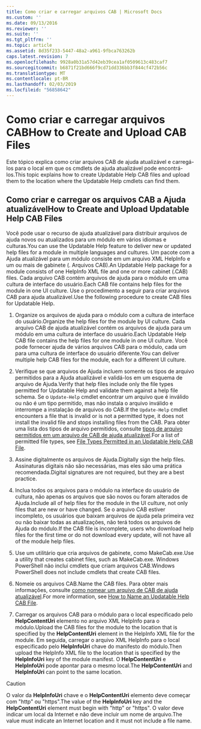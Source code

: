 ```yaml
---
title: Como criar e carregar arquivos CAB | Microsoft Docs
ms.custom: ''
ms.date: 09/13/2016
ms.reviewer: ''
ms.suite: ''
ms.tgt_pltfrm: ''
ms.topic: article
ms.assetid: 8d35f233-5447-48a2-a961-9fbca763262b
caps.latest.revision: 7
ms.openlocfilehash: 9928a0b31a57d42eb39cea1af0509613c483caf7
ms.sourcegitcommit: b6871f21bd666f9cd71dd336bb3f844cf472b56c
ms.translationtype: MT
ms.contentlocale: pt-BR
ms.lasthandoff: 02/03/2019
ms.locfileid: "56858642"
---
```

# <a name="how-to-create-and-upload-cab-files"></a><span data-ttu-id="eac93-102">Como criar e carregar arquivos CAB</span><span class="sxs-lookup"><span data-stu-id="eac93-102">How to Create and Upload CAB Files</span></span>

<span data-ttu-id="eac93-103">Este tópico explica como criar arquivos CAB de ajuda atualizável e carregá-los para o local em que os cmdlets de ajuda atualizável pode encontrá-los.</span><span class="sxs-lookup"><span data-stu-id="eac93-103">This topic explains how to create Updatable Help CAB files and upload them to the location where the Updatable Help cmdlets can find them.</span></span>

## <a name="how-to-create-and-upload-updatable-help-cab-files"></a><span data-ttu-id="eac93-104">Como criar e carregar os arquivos CAB a Ajuda atualizável</span><span class="sxs-lookup"><span data-stu-id="eac93-104">How to Create and Upload Updatable Help CAB Files</span></span>

<span data-ttu-id="eac93-105">Você pode usar o recurso de ajuda atualizável para distribuir arquivos de ajuda novos ou atualizados para um módulo em vários idiomas e culturas.</span><span class="sxs-lookup"><span data-stu-id="eac93-105">You can use the Updatable Help feature to deliver new or updated help files for a module in multiple languages and cultures.</span></span> <span data-ttu-id="eac93-106">Um pacote com a Ajuda atualizável para um módulo consiste em um arquivo XML HelpInfo e um ou mais de gabinete (. Arquivos CAB).</span><span class="sxs-lookup"><span data-stu-id="eac93-106">An Updatable Help package for a module consists of one HelpInfo XML file and one or more cabinet (.CAB) files.</span></span> <span data-ttu-id="eac93-107">Cada arquivo CAB contém arquivos de ajuda para o módulo em uma cultura de interface do usuário.</span><span class="sxs-lookup"><span data-stu-id="eac93-107">Each CAB file contains help files for the module in one UI culture.</span></span> <span data-ttu-id="eac93-108">Use o procedimento a seguir para criar arquivos CAB para ajuda atualizável.</span><span class="sxs-lookup"><span data-stu-id="eac93-108">Use the following procedure to create CAB files for Updatable Help.</span></span>

1. <span data-ttu-id="eac93-109">Organize os arquivos de ajuda para o módulo com a cultura de interface do usuário.</span><span class="sxs-lookup"><span data-stu-id="eac93-109">Organize the help files for the module by UI culture.</span></span> <span data-ttu-id="eac93-110">Cada arquivo CAB de ajuda atualizável contém os arquivos de ajuda para um módulo em uma cultura de interface do usuário.</span><span class="sxs-lookup"><span data-stu-id="eac93-110">Each Updatable Help CAB file contains the help files for one module in one UI culture.</span></span> <span data-ttu-id="eac93-111">Você pode fornecer ajuda de vários arquivos CAB para o módulo, cada um para uma cultura de interface do usuário diferente.</span><span class="sxs-lookup"><span data-stu-id="eac93-111">You can deliver multiple help CAB files for the module, each for a different UI culture.</span></span>

2. <span data-ttu-id="eac93-112">Verifique se que arquivos de Ajuda incluem somente os tipos de arquivo permitidos para a Ajuda atualizável e validá-los em um esquema de arquivo de Ajuda.</span><span class="sxs-lookup"><span data-stu-id="eac93-112">Verify that help files include only the file types permitted for Updatable Help and validate them against a help file schema.</span></span> <span data-ttu-id="eac93-113">Se o `Update-Help` cmdlet encontrar um arquivo que é inválido ou não é um tipo permitido, mas não instala o arquivo inválido e interrompe a instalação de arquivos do CAB.</span><span class="sxs-lookup"><span data-stu-id="eac93-113">If the `Update-Help` cmdlet encounters a file that is invalid or is not a permitted type, it does not install the invalid file and stops installing files from the CAB.</span></span> <span data-ttu-id="eac93-114">Para obter uma lista dos tipos de arquivo permitidos, consulte [tipos de arquivo permitidos em um arquivo de CAB de ajuda atualizável](./file-types-permitted-in-an-updatable-help-cab-file.md).</span><span class="sxs-lookup"><span data-stu-id="eac93-114">For a list of permitted file types, see [File Types Permitted in an Updatable Help CAB File](./file-types-permitted-in-an-updatable-help-cab-file.md).</span></span>

3. <span data-ttu-id="eac93-115">Assine digitalmente os arquivos de Ajuda.</span><span class="sxs-lookup"><span data-stu-id="eac93-115">Digitally sign the help files.</span></span> <span data-ttu-id="eac93-116">Assinaturas digitais não são necessárias, mas eles são uma prática recomendada.</span><span class="sxs-lookup"><span data-stu-id="eac93-116">Digital signatures are not required, but they are a best practice.</span></span>

4. <span data-ttu-id="eac93-117">Inclua todos os arquivos para o módulo na interface do usuário de cultura, não apenas os arquivos que são novos ou foram alterados de Ajuda.</span><span class="sxs-lookup"><span data-stu-id="eac93-117">Include all of help files for the module in the UI culture, not only files that are new or have changed.</span></span> <span data-ttu-id="eac93-118">Se o arquivo CAB estiver incompleto, os usuários que baixam arquivos de ajuda pela primeira vez ou não baixar todas as atualizações, não terá todos os arquivos de Ajuda do módulo.</span><span class="sxs-lookup"><span data-stu-id="eac93-118">If the CAB file is incomplete, users who download help files for the first time or do not download every update, will not have all of the module help files.</span></span>

5. <span data-ttu-id="eac93-119">Use um utilitário que cria arquivos de gabinete, como MakeCab.exe.</span><span class="sxs-lookup"><span data-stu-id="eac93-119">Use a utility that creates cabinet files, such as MakeCab.exe.</span></span> <span data-ttu-id="eac93-120">Windows PowerShell não inclui cmdlets que criam arquivos CAB.</span><span class="sxs-lookup"><span data-stu-id="eac93-120">Windows PowerShell does not include cmdlets that create CAB files.</span></span>

6. <span data-ttu-id="eac93-121">Nomeie os arquivos CAB.</span><span class="sxs-lookup"><span data-stu-id="eac93-121">Name the CAB files.</span></span> <span data-ttu-id="eac93-122">Para obter mais informações, consulte [como nomear um arquivo de CAB de ajuda atualizável](./how-to-name-an-updatable-help-cab-file.md).</span><span class="sxs-lookup"><span data-stu-id="eac93-122">For more information, see [How to Name an Updatable Help CAB File](./how-to-name-an-updatable-help-cab-file.md).</span></span>

7. <span data-ttu-id="eac93-123">Carregar os arquivos CAB para o módulo para o local especificado pelo **HelpContentUri** elemento no arquivo XML HelpInfo para o módulo.</span><span class="sxs-lookup"><span data-stu-id="eac93-123">Upload the CAB files for the module to the location that is specified by the **HelpContentUri** element in the HelpInfo XML file for the module.</span></span> <span data-ttu-id="eac93-124">Em seguida, carregar o arquivo XML HelpInfo para o local especificado pelo **HelpInfoUri** chave do manifesto do módulo.</span><span class="sxs-lookup"><span data-stu-id="eac93-124">Then upload the HelpInfo XML file to the location that is specified by the **HelpInfoUri** key of the module manifest.</span></span> <span data-ttu-id="eac93-125">O **HelpContentUri** e **HelpInfoUri** pode apontar para o mesmo local.</span><span class="sxs-lookup"><span data-stu-id="eac93-125">The **HelpContentUri** and **HelpInfoUri** can point to the same location.</span></span>

> [!CAUTION]
> <span data-ttu-id="eac93-126">O valor da **HelpInfoUri** chave e o **HelpContentUri** elemento deve começar com "http" ou "https".</span><span class="sxs-lookup"><span data-stu-id="eac93-126">The value of the **HelpInfoUri** key and the **HelpContentUri** element must begin with "http" or "https".</span></span> <span data-ttu-id="eac93-127">O valor deve indicar um local da Internet e não deve incluir um nome de arquivo.</span><span class="sxs-lookup"><span data-stu-id="eac93-127">The value must indicate an Internet location and it must not include a file name.</span></span>